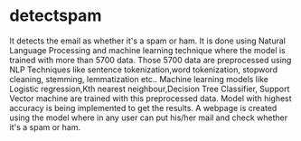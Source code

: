 ﻿# detectspam
It detects the email as whether it's a spam or ham.
It is done using Natural Language Processing and machine learning technique where the model is trained with more than 5700 data.
Those 5700 data are preprocessed using NLP Techniques like sentence tokenization,word tokenization, stopword cleaning, stemming, lemmatization etc..
Machine learning models like Logistic regression,Kth nearest neighbour,Decision Tree Classifier, Support Vector machine are trained with this preprocessed data.
Model with highest accuracy is being implemented to get the results.
A webpage is created using the model where in any user can put his/her mail and check whether it's a spam or ham.
